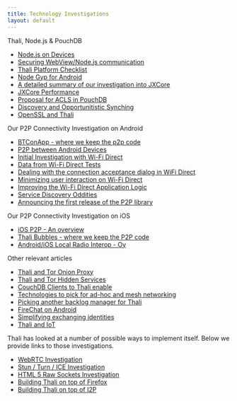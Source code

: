 ```yaml
---
title: Technology Investigations
layout: default
---
```

Thali, Node.js & PouchDB
* [Node.js on Devices](nodeondevices)
* [Securing WebView/Node.js communication](SecuringCordovaAndNodeJs)
* [Thali Platform Checklist](PlatformChecklist)
* [Node Gyp for Android](NotesOnNodeGypForAndroid)
* [A detailed summary of our investigation into JXCore](http://www.goland.org/jxcore/)
* [JXCore Performance](http://www.goland.org/jxcoreperf/)
* [Proposal for ACLS in PouchDB](http://www.goland.org/thaliacls/)
* [Discovery and Opportunitistic Synching](presenceprotocolforopportunisticsynching)
* [OpenSSL and Thali](opensslandthali)

Our P2P Connectivity Investigation on Android
* [BTConApp - where we keep the p2p code](https://github.com/thaliproject/BTConApp)
* [P2P between Android Devices](AndroidP2P)
* [Initial Investigation with Wi-Fi Direct](http://www.drjukka.com/blog/wordpress/?p=24)
* [Data from Wi-Fi Direct Tests](http://www.drjukka.com/blog/wordpress/?p=29)
* [Dealing with the connection acceptance dialog in WiFi Direct](http://www.drjukka.com/blog/wordpress/?p=35)
* [Minimizing user interaction on Wi-Fi Direct](http://www.drjukka.com/blog/wordpress/?p=35)
* [Improving the Wi-Fi Direct Application Logic](http://www.drjukka.com/blog/wordpress/?p=41)
* [Service Discovery Oddities](http://www.drjukka.com/blog/wordpress/?p=52)
* [Announcing the first release of the P2P library](http://www.drjukka.com/blog/wordpress/?p=75)

Our P2P Connectivity Investigation on iOS
* [iOS P2P - An overview](iosp2p)
* [Thali Bubbles - where we keep the P2P code](https://github.com/thaliproject/ThaliBubbles)
* [Android/iOS Local Radio Interop - Oy](http://www.goland.org/thaliiosandroidinterop/)

Other relevant articles
* [Thali and Tor Onion Proxy](ThaliAndTorOnionProxy)
* [Thali and Tor Hidden Services](ThaliAndTorHiddenServices)
* [CouchDB Clients to Thali enable](CouchDBClientsToThaliEnable)
* [Technologies to pick for ad-hoc and mesh networking](http://www.goland.org/thalimesh/)
* [Picking another backlog manager for Thali](http://www.goland.org/anotherthalibacklog/)
* [FireChat on Android](ExperimentWithFireChat)
* [Simplifying exchanging identities](http://www.goland.org/coinflippingforthali/)
* [Thali and IoT](ThaliAndIoT)

Thali has looked at a number of possible ways to implement itself. Below we provide links to those investigations.
* [WebRTC Investigation](WebRTCInvestigation)
* [Stun / Turn / ICE Investigation](StunTurnICEInvestigation)
* [HTML 5 Raw Sockets Investigation](HTML5RawSocketsInvestigation)
* [Building Thali on top of Firefox](BuildingThaliOnTopOfFirefox)
* [Building Thali on top of I2P](BuildingThaliOnTopOfI2P)
